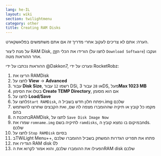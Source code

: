 ```yaml
---
lang: he-IL
layout: wiki
section: twilightmenu
category: other
title: Creating RAM Disks
---
```


הערה: אתם לא צריכים לעקוב אחרי מדריך זה אם אתם משתמשים בפלאשקארט.

על מנת ליצור RAM Disk, הורידו את הכלי ה[זה](http://memory.dataram.com/products-and-services/software/ramdisk#freeware) (לחצו על `Download Software`) ועקבו אחר ההוראות מטה.

ההוראות נכתבו על ידי @Dakkon7, ונערכו על ידי RocketRobz:

1. הריצו את RAMDisk
1. לחצו על **View** -> **Advanced**
1. עבור **Disk Size**, רשמו `12` עבור DSi, או `28` עבור 3DS, מעל**Max 1023 MB**
1. בטלו את הסימון **Create TEMP Directory**, אם הוא מסומן
1. לחצו על **Load/Save**
1. לחצו על`Start RAMDisk`, ויפתח חלון חדש בשביל ה.img שלכם
1. מקמו כל קובץ או תיקיה שההומברו מצפה לה שם, ואת הקבצים שתרצו להשתמש בהם
1. בתוכנת הRAMDisk, לחצו על `Save Disk Image Now`
1. שמרו את `romname.img` לתיקיה בשם `ramdisks`, במיקום בו נמצא קובץ הnds. שלכם
1. לחצו על `Stop RAMDisk` בסיום
1. בTWiLight Menu++, פתחו את תפריט הגדרות המשחק בשביל ההומברו שלכם
1. הגדירו את RAM disk ל0
1. הפעילו את ההומברו שלכם, והוא אמור לקרוא את הRAM disk שלכם
